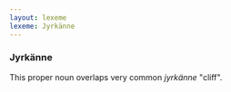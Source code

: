 ```yaml
---
layout: lexeme
lexeme: Jyrkänne
---
```


###  Jyrkänne 
This proper noun overlaps very common *jyrkänne* "cliff".

